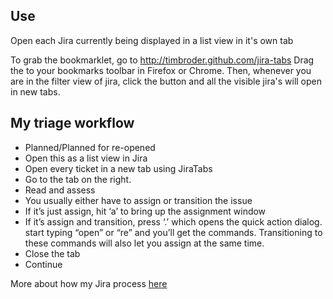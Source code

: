 
## Use
Open each Jira currently being displayed in a list view in it's own tab

To grab the bookmarklet, go to http://timbroder.github.com/jira-tabs
Drag the to your bookmarks toolbar in Firefox or Chrome.
Then, whenever you are in the filter view of jira, click the button and all the visible jira's will open in new tabs.

## My triage workflow
* Planned/Planned for re-opened
* Open this as a list view in Jira
* Open every ticket in a new tab using JiraTabs
* Go to the tab on the right. 
* Read and assess
* You usually either have to assign or transition the issue
* If it’s just assign, hit ‘a’ to bring up the assignment window
* If it’s assign and transition, press ‘.’ which opens the quick action dialog. start typing “open” or “re” and you’ll get the commands. Transitioning to these commands will also let you assign at the same time.
* Close the tab
* Continue

More about how my Jira process [here](http://timbroder.github.io/jira-presentation/)
